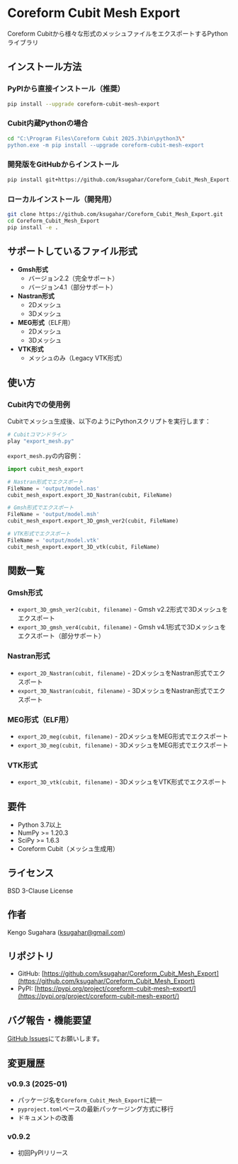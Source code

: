 # Coreform Cubit Mesh Export

Coreform Cubitから様々な形式のメッシュファイルをエクスポートするPythonライブラリ

## インストール方法

### PyPIから直接インストール（推奨）
```bash
pip install --upgrade coreform-cubit-mesh-export
```

### Cubit内蔵Pythonの場合
```bash
cd "C:\Program Files\Coreform Cubit 2025.3\bin\python3\"
python.exe -m pip install --upgrade coreform-cubit-mesh-export
```

### 開発版をGitHubからインストール
```bash
pip install git+https://github.com/ksugahar/Coreform_Cubit_Mesh_Export.git
```

### ローカルインストール（開発用）
```bash
git clone https://github.com/ksugahar/Coreform_Cubit_Mesh_Export.git
cd Coreform_Cubit_Mesh_Export
pip install -e .
```

## サポートしているファイル形式

- **Gmsh形式**
  - バージョン2.2（完全サポート）
  - バージョン4.1（部分サポート）
- **Nastran形式**
  - 2Dメッシュ
  - 3Dメッシュ
- **MEG形式**（ELF用）
  - 2Dメッシュ
  - 3Dメッシュ
- **VTK形式**
  - メッシュのみ（Legacy VTK形式）

## 使い方

### Cubit内での使用例

Cubitでメッシュ生成後、以下のようにPythonスクリプトを実行します：

```python
# Cubitコマンドライン
play "export_mesh.py"
```

`export_mesh.py`の内容例：

```python
import cubit_mesh_export

# Nastran形式でエクスポート
FileName = 'output/model.nas'
cubit_mesh_export.export_3D_Nastran(cubit, FileName)

# Gmsh形式でエクスポート
FileName = 'output/model.msh'
cubit_mesh_export.export_3D_gmsh_ver2(cubit, FileName)

# VTK形式でエクスポート
FileName = 'output/model.vtk'
cubit_mesh_export.export_3D_vtk(cubit, FileName)
```

## 関数一覧

### Gmsh形式
- `export_3D_gmsh_ver2(cubit, filename)` - Gmsh v2.2形式で3Dメッシュをエクスポート
- `export_3D_gmsh_ver4(cubit, filename)` - Gmsh v4.1形式で3Dメッシュをエクスポート（部分サポート）

### Nastran形式
- `export_2D_Nastran(cubit, filename)` - 2DメッシュをNastran形式でエクスポート
- `export_3D_Nastran(cubit, filename)` - 3DメッシュをNastran形式でエクスポート

### MEG形式（ELF用）
- `export_2D_meg(cubit, filename)` - 2DメッシュをMEG形式でエクスポート
- `export_3D_meg(cubit, filename)` - 3DメッシュをMEG形式でエクスポート

### VTK形式
- `export_3D_vtk(cubit, filename)` - 3DメッシュをVTK形式でエクスポート

## 要件

- Python 3.7以上
- NumPy >= 1.20.3
- SciPy >= 1.6.3
- Coreform Cubit（メッシュ生成用）

## ライセンス

BSD 3-Clause License

## 作者

Kengo Sugahara (ksugahar@gmail.com)

## リポジトリ

- GitHub: [https://github.com/ksugahar/Coreform_Cubit_Mesh_Export](https://github.com/ksugahar/Coreform_Cubit_Mesh_Export)
- PyPI: [https://pypi.org/project/coreform-cubit-mesh-export/](https://pypi.org/project/coreform-cubit-mesh-export/)

## バグ報告・機能要望

[GitHub Issues](https://github.com/ksugahar/Coreform_Cubit_Mesh_Export/issues)にてお願いします。

## 変更履歴

### v0.9.3 (2025-01)
- パッケージ名を`Coreform_Cubit_Mesh_Export`に統一
- `pyproject.toml`ベースの最新パッケージング方式に移行
- ドキュメントの改善

### v0.9.2
- 初回PyPIリリース